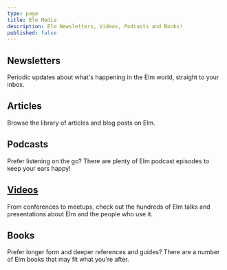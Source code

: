 ```yaml
---
type: page
title: Elm Media
description: Elm Newsletters, Videos, Podcasts and Books!
published: false
---
```


## Newsletters

Periodic updates about what's happening in the Elm world, straight to your inbox.


## Articles

Browse the library of articles and blog posts on Elm.


## Podcasts

Prefer listening on the go? There are plenty of Elm podcast episodes to keep your ears happy!


## [Videos](/media/videos)


From conferences to meetups, check out the hundreds of Elm talks and presentations about Elm and the people who use it.


## Books

Prefer longer form and deeper references and guides? There are a number of Elm books that may fit what you're after.

